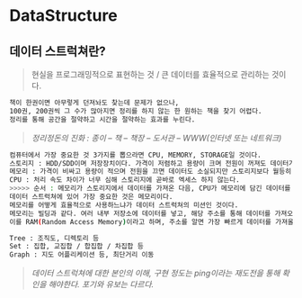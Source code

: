 # DataStructure

## 데이터 스트럭쳐란?

> 현실을 프로그래밍적으로 표현하는 것 / 큰 데이터를 효율적으로 관리하는 것이다.
```sh
책이 한권이면 아무렇게 던져놔도 찾는데 문제가 없으나,
100권, 200권씩 그 수가 많아지면 정리를 하지 않는 한 원하는 책을 찾기 어렵다.
정리를 통해 공간을 절약하고 시간을 절약하는 효과를 누린다.
```
> *정리정돈의 진화 : 종이 – 책 – 책장 – 도서관 – WWW(인터넷 또는 네트워크)*

```sh
컴퓨터에서 가장 중요한 것 3가지를 뽑으라면 CPU, MEMORY, STORAGE일 것이다.
스토리지 : HDD/SDD이며 저장장치이다. 가격이 저렴하고 용량이 크며 전원이 꺼져도 데이터가 저장되는 특징이 있다.
메모리 : 가격이 비싸고 용량이 적으며 전원을 끄면 데이터도 소실되지만 스토리지보다 월등히 빠르게 데이터를 가져올 수 있다.
CPU : 처리 속도 차이가 너무 심해 스토리지에 곧바로 엑세스 하지 않는다.
>>>>> 순서 : 메모리가 스토리지에서 데이터를 가져온 다음, CPU가 메모리에 담긴 데이터를 읽는다.
데이터 스트럭쳐에 있어 가장 중요한 것은 메모리이다.
메모리를 어떻게 효율적으로 사용하느냐가 데이터 스트럭쳐의 미션인 것이다.
메모리는 빌딩과 같다. 여러 내부 저장소에 데이터를 넣고, 해당 주소를 통해 데이터를 가져오는 속도가 모든 주소들이 동일하다.
이를 RAM(Random Access Memory)이라고 하며, 주소를 알면 가장 빠르게 데이터를 가져올 수 있다는 것이 가장 큰 특징이다.
```

```sh
Tree : 조직도, 디렉토리 등
Set : 집합, 교집합 / 합집합 / 차집합 등
Graph : 지도 어플리케이션 등, 최단거리 이동
```

> *데이터 스트럭쳐에 대한 본인의 이해, 구현 정도는 ping이라는 재도전을 통해 확인을 해야한다. 포기와 유보는 다르다.*
